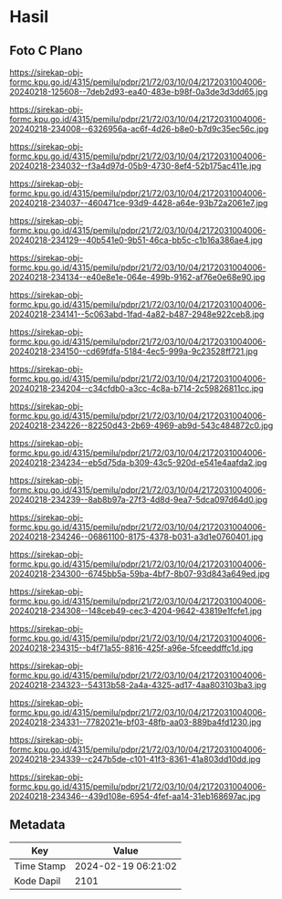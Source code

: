 # Hasil

## Foto C Plano

https://sirekap-obj-formc.kpu.go.id/4315/pemilu/pdpr/21/72/03/10/04/2172031004006-20240218-125608--7deb2d93-ea40-483e-b98f-0a3de3d3dd65.jpg

https://sirekap-obj-formc.kpu.go.id/4315/pemilu/pdpr/21/72/03/10/04/2172031004006-20240218-234008--6326956a-ac6f-4d26-b8e0-b7d9c35ec56c.jpg

https://sirekap-obj-formc.kpu.go.id/4315/pemilu/pdpr/21/72/03/10/04/2172031004006-20240218-234032--f3a4d97d-05b9-4730-8ef4-52b175ac411e.jpg

https://sirekap-obj-formc.kpu.go.id/4315/pemilu/pdpr/21/72/03/10/04/2172031004006-20240218-234037--460471ce-93d9-4428-a64e-93b72a2061e7.jpg

https://sirekap-obj-formc.kpu.go.id/4315/pemilu/pdpr/21/72/03/10/04/2172031004006-20240218-234129--40b541e0-9b51-46ca-bb5c-c1b16a386ae4.jpg

https://sirekap-obj-formc.kpu.go.id/4315/pemilu/pdpr/21/72/03/10/04/2172031004006-20240218-234134--e40e8e1e-064e-499b-9162-af76e0e68e90.jpg

https://sirekap-obj-formc.kpu.go.id/4315/pemilu/pdpr/21/72/03/10/04/2172031004006-20240218-234141--5c063abd-1fad-4a82-b487-2948e922ceb8.jpg

https://sirekap-obj-formc.kpu.go.id/4315/pemilu/pdpr/21/72/03/10/04/2172031004006-20240218-234150--cd69fdfa-5184-4ec5-999a-9c23528ff721.jpg

https://sirekap-obj-formc.kpu.go.id/4315/pemilu/pdpr/21/72/03/10/04/2172031004006-20240218-234204--c34cfdb0-a3cc-4c8a-b714-2c59826811cc.jpg

https://sirekap-obj-formc.kpu.go.id/4315/pemilu/pdpr/21/72/03/10/04/2172031004006-20240218-234226--82250d43-2b69-4969-ab9d-543c484872c0.jpg

https://sirekap-obj-formc.kpu.go.id/4315/pemilu/pdpr/21/72/03/10/04/2172031004006-20240218-234234--eb5d75da-b309-43c5-920d-e541e4aafda2.jpg

https://sirekap-obj-formc.kpu.go.id/4315/pemilu/pdpr/21/72/03/10/04/2172031004006-20240218-234239--8ab8b97a-27f3-4d8d-9ea7-5dca097d64d0.jpg

https://sirekap-obj-formc.kpu.go.id/4315/pemilu/pdpr/21/72/03/10/04/2172031004006-20240218-234246--06861100-8175-4378-b031-a3d1e0760401.jpg

https://sirekap-obj-formc.kpu.go.id/4315/pemilu/pdpr/21/72/03/10/04/2172031004006-20240218-234300--6745bb5a-59ba-4bf7-8b07-93d843a649ed.jpg

https://sirekap-obj-formc.kpu.go.id/4315/pemilu/pdpr/21/72/03/10/04/2172031004006-20240218-234308--148ceb49-cec3-4204-9642-43819e1fcfe1.jpg

https://sirekap-obj-formc.kpu.go.id/4315/pemilu/pdpr/21/72/03/10/04/2172031004006-20240218-234315--b4f71a55-8816-425f-a96e-5fceeddffc1d.jpg

https://sirekap-obj-formc.kpu.go.id/4315/pemilu/pdpr/21/72/03/10/04/2172031004006-20240218-234323--54313b58-2a4a-4325-ad17-4aa803103ba3.jpg

https://sirekap-obj-formc.kpu.go.id/4315/pemilu/pdpr/21/72/03/10/04/2172031004006-20240218-234331--7782021e-bf03-48fb-aa03-889ba4fd1230.jpg

https://sirekap-obj-formc.kpu.go.id/4315/pemilu/pdpr/21/72/03/10/04/2172031004006-20240218-234339--c247b5de-c101-41f3-8361-41a803dd10dd.jpg

https://sirekap-obj-formc.kpu.go.id/4315/pemilu/pdpr/21/72/03/10/04/2172031004006-20240218-234346--439d108e-6954-4fef-aa14-31eb168697ac.jpg


## Metadata

| Key        | Value               |
| ---------- | ------------------- |
| Time Stamp | 2024-02-19 06:21:02 |
| Kode Dapil | 2101                |



